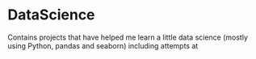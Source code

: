 # DataScience
Contains projects that have helped me learn a little data science (mostly using Python, pandas and seaborn) including attempts at 
